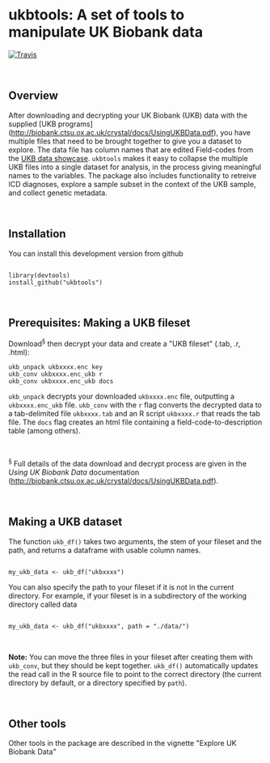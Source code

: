 
# ukbtools: A set of tools to manipulate UK Biobank data

[![Travis](https://img.shields.io/travis/rust-lang/rust.svg)]()

<br>

## Overview

After downloading and decrypting your UK Biobank (UKB) data with the supplied [UKB programs] (http://biobank.ctsu.ox.ac.uk/crystal/docs/UsingUKBData.pdf), you have multiple files that need to be brought together to give you a dataset to explore. The data file has column names that are edited Field-codes from the [UKB data showcase](http://www.ukbiobank.ac.uk/data-showcase/). `ukbtools` makes it easy to collapse the multiple UKB files into a single dataset for analysis, in the process giving meaningful names to the variables. The package also includes functionality to retreive ICD diagnoses, explore a sample subset in the context of the UKB sample, and collect genetic metadata.

<br>

## Installation

You can install this development version from github

```{r, eval = FALSE}

library(devtools)
install_github("ukbtools")

```

<br>

## Prerequisites: Making a UKB fileset

Download<sup>§</sup> then decrypt your data and create a "UKB fileset" (.tab, .r, .html):

```{bash, eval = FALSE}
ukb_unpack ukbxxxx.enc key
ukb_conv ukbxxxx.enc_ukb r
ukb_conv ukbxxxx.enc_ukb docs

```

`ukb_unpack` decrypts your downloaded `ukbxxxx.enc` file, outputting a `ukbxxxx.enc_ukb` file. `ukb_conv` with the `r` flag converts the decrypted data to a tab-delimited file `ukbxxxx.tab` and an R script `ukbxxxx.r` that reads the tab file. The `docs` flag creates an html file containing a field-code-to-description table (among others).

<br>

<sup>§</sup> Full details of the data download and decrypt process are given in the _Using UK Biobank Data_ documentation (http://biobank.ctsu.ox.ac.uk/crystal/docs/UsingUKBData.pdf).

<br>



## Making a UKB dataset

The function `ukb_df()` takes two arguments, the stem of your fileset and the path, and returns a dataframe with usable column names.


```{r, eval = FALSE}

my_ukb_data <- ukb_df("ukbxxxx")

```


You can also specify the path to your fileset if it is not in the current directory. For example, if your fileset is in a subdirectory of the working directory called data


```{r, eval = FALSE}

my_ukb_data <- ukb_df("ukbxxxx", path = "./data/")

```

<br>

__Note:__ You can move the three files in your fileset after creating them with `ukb_conv`, but they should be kept together. `ukb_df()` automatically updates the read call in the R source file to point to the correct directory (the current directory by default, or a directory specified by `path`).

<br>



## Other tools

Other tools in the package are described in the vignette "Explore UK Biobank Data"
